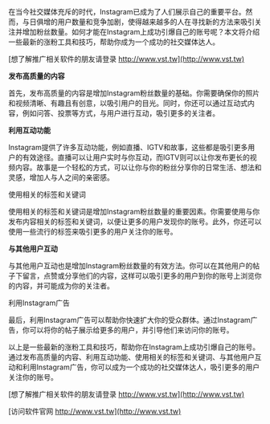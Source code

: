 在当今社交媒体充斥的时代，Instagram已成为了人们展示自己的重要平台。然而，与日俱增的用户数量和竞争加剧，使得越来越多的人在寻找新的方法来吸引关注并增加粉丝数量。如何才能在Instagram上成功引爆自己的账号呢？本文将介绍一些最新的涨粉工具和技巧，帮助你成为一个成功的社交媒体达人。

[想了解推广相关软件的朋友请登录 http://www.vst.tw](http://www.vst.tw)

**发布高质量的内容**

首先，发布高质量的内容是增加Instagram粉丝数量的基础。你需要确保你的照片和视频清晰、有趣且有创意，以吸引用户的目光。同时，你还可以通过互动式内容，例如问答、投票等方式，与用户进行互动，吸引更多的关注者。

**利用互动功能**

Instagram提供了许多互动功能，例如直播、IGTV和故事，这些都是吸引更多用户的有效途径。直播可以让用户实时与你互动，而IGTV则可以让你发布更长的视频内容。故事是一个轻松的方式，可以让你与你的粉丝分享你的日常生活、想法和灵感，增加人与人之间的亲密感。

使用相关的标签和关键词

使用相关的标签和关键词是增加Instagram粉丝数量的重要因素。你需要使用与你发布内容相关的标签和关键词，以便让更多的用户发现你的账号。此外，你还可以使用一些流行的标签来吸引更多的用户关注你的账号。

**与其他用户互动**

与其他用户互动也是增加Instagram粉丝数量的有效方法。你可以在其他用户的帖子下留言，点赞或分享他们的内容，这样可以吸引更多的用户到你的账号上浏览你的内容，并可能成为你的关注者。

利用Instagram广告

最后，利用Instagram广告可以帮助你快速扩大你的受众群体。通过Instagram广告，你可以将你的帖子展示给更多的用户，并引导他们来访问你的账号。

以上是一些最新的涨粉工具和技巧，帮助你在Instagram上成功引爆自己的账号。通过发布高质量的内容、利用互动功能、使用相关的标签和关键词、与其他用户互动和利用Instagram广告，你可以成为一个成功的社交媒体达人，吸引更多的用户关注你的账号。

[想了解推广相关软件的朋友请登录 http://www.vst.tw](http://www.vst.tw)


[访问软件官网 http://www.vst.tw](http://www.vst.tw)
